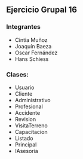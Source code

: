 ## Ejercicio Grupal 16

### Integrantes
- Cintia Muñoz
- Joaquín Baeza
- Oscar Fernández
- Hans Schiess

### Clases:
- Usuario
- Cliente
- Administrativo
- Profesional
- Accidente
- Revision
- VisitaTerreno
- Capacitacion
- Listado
- Principal
- IAsesoria